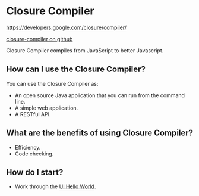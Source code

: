 # Closure Compiler

https://developers.google.com/closure/compiler/

[closure-compiler on github](https://github.com/google/closure-compiler)

Closure Compiler compiles from JavaScript to better Javascript.

## How can I use the Closure Compiler?

You can use the Closure Compiler as:

* An open source Java application that you can run from the command line.
* A simple web application.
* A RESTful API.

## What are the benefits of using Closure Compiler?

* Efficiency.
* Code checking.

## How do I start?

* Work through the [UI Hello World](./docs/gettingstarted_ui.md).